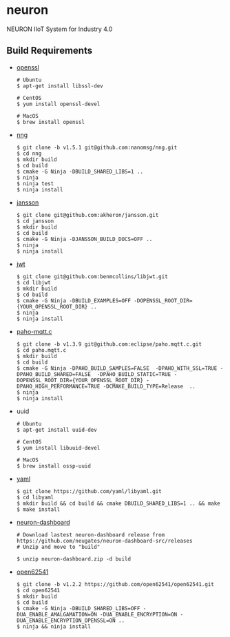# neuron

NEURON IIoT System for Industry 4.0



## Build Requirements

- [openssl](https://github.com/openssl/openssl)

  ```shell
  # Ubuntu
  $ apt-get install libssl-dev
  
  # CentOS
  $ yum install openssl-devel
  
  # MacOS
  $ brew install openssl
  ```

  

- [nng](https://github.com/nanomsg/nng/tree/v1.5.1)

  ```shell
  $ git clone -b v1.5.1 git@github.com:nanomsg/nng.git
  $ cd nng
  $ mkdir build
  $ cd build
  $ cmake -G Ninja -DBUILD_SHARED_LIBS=1 ..
  $ ninja
  $ ninja test
  $ ninja install
  ```

- [jansson](https://github.com/akheron/jansson)

  ```shell
  $ git clone git@github.com:akheron/jansson.git
  $ cd jansson
  $ mkdir build
  $ cd build
  $ cmake -G Ninja -DJANSSON_BUILD_DOCS=OFF ..
  $ ninja
  $ ninja install
  ```

- [jwt](https://github.com/benmcollins/libjwt)

  ```shell
  $ git clone git@github.com:benmcollins/libjwt.git
  $ cd libjwt
  $ mkdir build
  $ cd build
  $ cmake -G Ninja -DBUILD_EXAMPLES=OFF -DOPENSSL_ROOT_DIR={YOUR_OPENSSL_ROOT_DIR} ..
  $ ninja
  $ ninja install
  ```

- [paho-mqtt.c](https://github.com/eclipse/paho.mqtt.c/tree/v1.3.9)

  ```shell
  $ git clone -b v1.3.9 git@github.com:eclipse/paho.mqtt.c.git
  $ cd paho.mqtt.c
  $ mkdir build
  $ cd build
  $ cmake -G Ninja -DPAHO_BUILD_SAMPLES=FALSE  -DPAHO_WITH_SSL=TRUE -DPAHO_BUILD_SHARED=FALSE  -DPAHO_BUILD_STATIC=TRUE -DOPENSSL_ROOT_DIR={YOUR_OPENSSL_ROOT_DIR} -DPAHO_HIGH_PERFORMANCE=TRUE -DCMAKE_BUILD_TYPE=Release  ..
  $ ninja
  $ ninja install
  ```
  
- uuid
  ```shell
  # Ubuntu
  $ apt-get install uuid-dev
  
  # CentOS
  $ yum install libuuid-devel
   
  # MacOS
  $ brew install ossp-uuid
  ```

- [yaml](https://github.com/yaml/libyaml.git)
  ```shell
  $ git clone https://github.com/yaml/libyaml.git
  $ cd libyaml
  $ mkdir build && cd build && cmake DBUILD_SHARED_LIBS=1 .. && make
  $ make install
  ```

- [neuron-dashboard](https://github.com/neugates/neuron-dashboard-src/releases)
  ```shell
  # Download lastest neuron-dashboard release from https://github.com/neugates/neuron-dashboard-src/releases
  # Unzip and move to "build"

  $ unzip neuron-dashboard.zip -d build
  ```
- [open62541](https://open62541.org/)
  ```shell
  $ git clone -b v1.2.2 https://github.com/open62541/open62541.git
  $ cd open62541
  $ mkdir build
  $ cd build
  $ cmake -G Ninja -DBUILD_SHARED_LIBS=OFF -DUA_ENABLE_AMALGAMATION=ON -DUA_ENABLE_ENCRYPTION=ON -DUA_ENABLE_ENCRYPTION_OPENSSL=ON ..
  $ ninja && ninja install
  ```